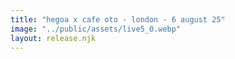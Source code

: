 ```yaml
---
title: "hegoa x cafe oto - london - 6 august 25"
image: "../public/assets/live5_0.webp"
layout: release.njk
---
```





